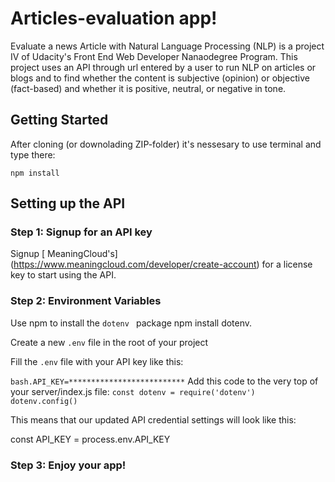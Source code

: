 # Articles-evaluation app!

Evaluate a news Article with Natural Language Processing (NLP) is a project IV of Udacity's Front End Web Developer Nanaodegree Program.
This project uses an API through url entered by a user to run NLP on articles or blogs and to find whether the content is subjective (opinion) or objective (fact-based) and whether it is positive, neutral, or negative in tone.

## Getting Started 

After cloning  (or downolading ZIP-folder) it's nessesary to use terminal and type there: 

```npm install```

## Setting up the API

### Step 1: Signup for an API key
Signup  [ MeaningCloud's] (https://www.meaningcloud.com/developer/create-account) for a license key to start using the API.

### Step 2: Environment Variables
 Use npm to install the ```dotenv ``` package npm install dotenv.

 Create a new ```.env``` file in the root of your project

 Fill the ```.env``` file with your API key like this:

```bash.API_KEY=**************************```
 Add this code to the very top of your server/index.js file:
```const dotenv = require('dotenv') dotenv.config()```

This means that our updated API credential settings will look like this:

const API_KEY = process.env.API_KEY


### Step 3: Enjoy your app!
